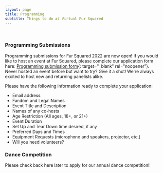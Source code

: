 ```yaml
---
layout: page
title: Programming
subtitle: Things to do at Virtual Fur Squared
---
```


&nbsp;

### Programming Submissions

Programming submissions for Fur Squared 2022 are now open\! If you would like to host an event at Fur Squared, please complete our application form here: [Programming submission form](https://forms.gle/LXqs2LHd78RtRA1E8){: target="_blank" rel="noopener"}. Never hosted an event before but want to try? Give it a shot\! We're always excited to host new and returning panelists alike.

Please have the following information ready to complete your application:

* Email address
* Fandom and Legal Names
* Event Title and Description
* Names of any co-hosts
* Age Restriction (All ages, 18+, or 21+)
* Event Duration
* Set Up and Tear Down time desired, if any
* Preferred Days and Times
* Equipment Requests (microphone and speakers, projector, etc.)
* Will you need volunteers?

### Dance Competition

Please check back here later to apply for our annual dance competition\!

&nbsp;
